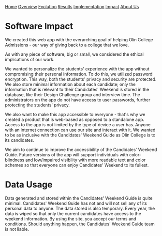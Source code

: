 <div class="topnav">
		<a href="https://sd19spring.github.io/Candidates-Weekend-Guide/">Home</a>
	<a href="https://sd19spring.github.io/Candidates-Weekend-Guide/overview">Overview</a>
	<a href="https://sd19spring.github.io/Candidates-Weekend-Guide/evolution">Evolution</a>
	<a href="https://sd19spring.github.io/Candidates-Weekend-Guide/results">Results</a>
	<a href="https://sd19spring.github.io/Candidates-Weekend-Guide/implementation">Implementation</a>
	<a href="https://sd19spring.github.io/Candidates-Weekend-Guide/ethics" class="active">Impact</a>
	<a href="https://sd19spring.github.io/Candidates-Weekend-Guide/about">About Us</a>
 </div>

# Software Impact

We created this web app with the overarching goal of helping Olin College Admissions - our way of giving back to a college that we love.

As with any piece of software, big or small, we considered the ethical implications of our work.

We wanted to personalize the students' experience with the app without compromising their personal information. To do this, we utilized password encryption. This way, both the students' privacy and security are protected. We also store minimal information about each candidate; only the information that is relevant to their Candidates' Weekend is stored in the database, like their Design Challenge group and interview time. The administrators on the app do not have access to user passwords, further protecting the students' privacy.

We also want to make this app accessible to everyone - that's why we created a product that is web-based as opposed to a standalone app. Access to the app is not limited by the type of device a user has. Anyone with an internet connection can use our site and interact with it. We wanted to be as inclusive with the Candidates' Weekend Guide as Olin College is to its candidates.

We aim to continue to improve the accessibility of the Candidates' Weekend Guide. Future versions of the app will support individuals with color-blindness and low/impaired visibility with more readable text and color schemes so that everyone can enjoy Candidates' Weekend to its fullest.

# Data Usage
Data generated and stored within the Candidates' Weekend Guide is quite minimal. Candidates' Weekend Guide has not and will not sell any of its personal data to anyone. The data stored is also temporary. Every year, the data is wiped so that only the current candidates have access to the weekend information. By using the site, you accept our terms and conditions. Should anything happen, the Candidates' Weekend Guide team is not liable.
